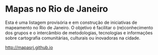# Mapas no Rio de Janeiro

Esta é uma listagem provisória e em construção de iniciativas de mapeamento no Rio de Janeiro.
O objetivo é facilitar o (re)conhecimento dos grupos e o intercâmbio de metodologias,
tecnologias e informações sobre cartografia comunitárias, culturais ou inovadoras na cidade.

<http://mapasrj.github.io>
